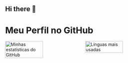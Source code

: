 ## Hi there 👋

# Meu Perfil no GitHub

<div style="display: flex; justify-content: space-between;">
  <img src="https://github-readme-stats.vercel.app/api?username=DanielaLDH&show_icons=true&theme=radical&count_private=true&card_width=445" alt="Minhas estatísticas do GitHub" style="width: 49%;" />
  <img src="https://github-readme-stats.vercel.app/api/top-langs/?username=DanielaLDH&layout=compact&theme=radical&langs_count=8&card_width=445" alt="Línguas mais usadas" style="width: 49%;" />
</div>


